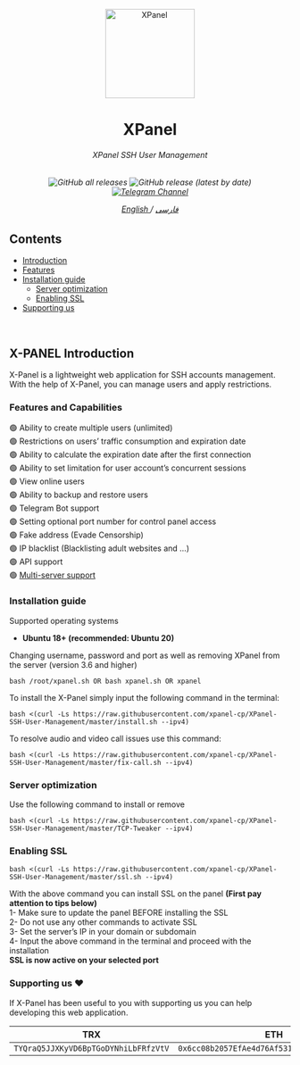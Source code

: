 <p align="center">
<picture>
<img width="160" height="160"  alt="XPanel" src="https://raw.githubusercontent.com/xpanel-cp/XPanel-SSH-User-Management/master/xlogo.png">
</picture>
  </p> 
<h1 align="center"/>XPanel</h1>
<h6 align="center">XPanel SSH User Management<h6>
<p align="center">
<img alt="GitHub all releases" src="https://img.shields.io/github/downloads/xpanel-cp/XPanel-SSH-User-Management/total">
<img alt="GitHub release (latest by date)" src="https://img.shields.io/github/v/release/xpanel-cp/XPanel-SSH-User-Management">
<a href="https://t.me/Xpanelssh" target="_blank">
<img alt="Telegram Channel" src="https://img.shields.io/endpoint?label=Channel&style=flat-square&url=https%3A%2F%2Ftg.sumanjay.workers.dev%2FXpanelssh&color=blue">
</a>
</p>
 
<p align="center">
	<a href="./README-EN.md">
	English
	</a>
	/
	<a href="./README.md">
	فارسی
	</a>
</p>

## Contents
- [Introduction](#x-panel-introduction)<br>
- [Features](#features)<br>
- [Installation guide](#installation-guide) <br>
  - [Server optimization](#server-optimization)<br>
  - [Enabling SSL](#enabling-ssl)<br>
- [Supporting us](#supporting-us-hearts)
<br> 

## X-PANEL Introduction
X-Panel is a lightweight web application for SSH accounts management. With the help of X-Panel, you can manage users and apply restrictions.	

### Features and Capabilities
:green_circle: Ability to create multiple users (unlimited)<br>
:green_circle: Restrictions on users’ traffic consumption and expiration date<br>
:green_circle: Ability to calculate the expiration date after the first connection<br>
:green_circle: Ability to set limitation for user account’s concurrent sessions<br>
:green_circle: View online users<br>
:green_circle: Ability to backup and restore users<br>
:green_circle: Telegram Bot support<br>
:green_circle: Setting optional port number for control panel access<br>
:green_circle: Fake address (Evade Censorship)<br>
:green_circle: IP blacklist (Blacklisting adult websites and …)<br>
:green_circle: API support<br>
:green_circle: [Multi-server support](https://github.com/xpanel-cp/Xcs-Multi-Management-XPanel/blob/master/EN-README.md)<br>


### Installation guide
Supported operating systems<br>
- **Ubuntu 18+ (recommended: Ubuntu 20)** <br>

Changing username, password and port as well as removing XPanel from the server (version 3.6 and higher)<br>
```
bash /root/xpanel.sh OR bash xpanel.sh OR xpanel
```

To install the X-Panel simply input the following command in the terminal:<br>
```
bash <(curl -Ls https://raw.githubusercontent.com/xpanel-cp/XPanel-SSH-User-Management/master/install.sh --ipv4)
```

To resolve audio and video call issues use this command:<br>
```
bash <(curl -Ls https://raw.githubusercontent.com/xpanel-cp/XPanel-SSH-User-Management/master/fix-call.sh --ipv4)
```

### Server optimization
Use the following command to install or remove<br>
```
bash <(curl -Ls https://raw.githubusercontent.com/xpanel-cp/XPanel-SSH-User-Management/master/TCP-Tweaker --ipv4)
```


### Enabling SSL
```
bash <(curl -Ls https://raw.githubusercontent.com/xpanel-cp/XPanel-SSH-User-Management/master/ssl.sh --ipv4)
```
With the above command you can install SSL on the panel **(First pay attention to tips below)** <br>
1- Make sure to update the panel BEFORE installing the SSL<br>
2- Do not use any other commands to activate SSL<br>
3- Set the server’s IP in your domain or subdomain<br>
4- Input the above command in the terminal and proceed with the installation<br>
**SSL is now active on your selected port**



### Supporting us :hearts:
If X-Panel has been useful to you with supporting us you can help developing this web application.<br>

<p align="left">
	
|                    TRX                   |                       ETH                         |                    Litecoin                       |
| ---------------------------------------- |:-------------------------------------------------:| -------------------------------------------------:|
| ```TYQraQ5JJXKyVD6BpTGoDYNhiLbFRfzVtV``` |  ```0x6cc08b2057EfAe4d76Af531e145DeEd4B73c9D7e``` | ```ltc1q6gq4espx74lp6jvhmr0jmxlu4al0uwemmzwdv4``` |	

</p>
	


